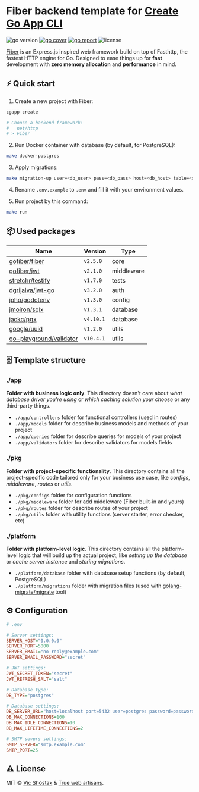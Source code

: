 # Fiber backend template for [Create Go App CLI](https://github.com/create-go-app/cli)

<img src="https://img.shields.io/badge/Go-1.16+-00ADD8?style=for-the-badge&logo=go" alt="go version" />&nbsp;<a href="https://gocover.io/github.com/create-go-app/fiber-go-template/pkg/apiserver" target="_blank"><img src="https://img.shields.io/badge/Go_Cover-87%25-success?style=for-the-badge&logo=none" alt="go cover" /></a>&nbsp;<a href="https://goreportcard.com/report/github.com/create-go-app/fiber-go-template" target="_blank"><img src="https://img.shields.io/badge/Go_report-A+-success?style=for-the-badge&logo=none" alt="go report" /></a>&nbsp;<img src="https://img.shields.io/badge/license-mit-red?style=for-the-badge&logo=none" alt="license" />

[Fiber](https://gofiber.io/) is an Express.js inspired web framework build on top of Fasthttp, the fastest HTTP engine for Go. Designed to ease things up for **fast** development with **zero memory allocation** and **performance** in mind.

## ⚡️ Quick start

1. Create a new project with Fiber:

```bash
cgapp create

# Choose a backend framework:
#   net/http
# > Fiber
```

2. Run Docker container with database (by default, for PostgreSQL):

```bash
make docker-postgres
```

3. Apply migrations:

```bash
make migration-up user=<db_user> pass=<db_pass> host=<db_host> table=<db_table>
```

4. Rename `.env.example` to `.env` and fill it with your environment values.

5. Run project by this command:

```bash
make run
```

## 📦 Used packages

| Name                                                                  | Version   | Type       |
| --------------------------------------------------------------------- | --------- | ---------- |
| [gofiber/fiber](https://github.com/gofiber/fiber)                     | `v2.5.0`  | core       |
| [gofiber/jwt](https://github.com/gofiber/jwt)                         | `v2.1.0`  | middleware |
| [stretchr/testify](https://github.com/stretchr/testify)               | `v1.7.0`  | tests      |
| [dgrijalva/jwt-go](https://github.com/dgrijalva/jwt-go)               | `v3.2.0`  | auth       |
| [joho/godotenv](https://github.com/joho/godotenv)                     | `v1.3.0`  | config     |
| [jmoiron/sqlx](https://github.com/jmoiron/sqlx)                       | `v1.3.1`  | database   |
| [jackc/pgx](https://github.com/jackc/pgx)                             | `v4.10.1` | database   |
| [google/uuid](https://github.com/google/uuid)                         | `v1.2.0`  | utils      |
| [go-playground/validator](https://github.com/go-playground/validator) | `v10.4.1` | utils      |

## 🗄 Template structure

### ./app

**Folder with business logic only**. This directory doesn't care about _what database driver you're using_ or _which caching solution your choose_ or any third-party things.

- `./app/controllers` folder for functional controllers (used in routes)
- `./app/models` folder for describe business models and methods of your project
- `./app/queries` folder for describe queries for models of your project
- `./app/validators` folder for describe validators for models fields

### ./pkg

**Folder with project-specific functionality**. This directory contains all the project-specific code tailored only for your business use case, like _configs_, _middleware_, _routes_ or _utils_.

- `./pkg/configs` folder for configuration functions
- `./pkg/middleware` folder for add middleware (Fiber built-in and yours)
- `./pkg/routes` folder for describe routes of your project
- `./pkg/utils` folder with utility functions (server starter, error checker, etc)

### ./platform

**Folder with platform-level logic**. This directory contains all the platform-level logic that will build up the actual project, like _setting up the database_ or _cache server instance_ and _storing migrations_.

- `./platform/database` folder with database setup functions (by default, PostgreSQL)
- `./platform/migrations` folder with migration files (used with [golang-migrate/migrate](https://github.com/golang-migrate/migrate) tool)

## ⚙️ Configuration

```ini
# .env

# Server settings:
SERVER_HOST="0.0.0.0"
SERVER_PORT=5000
SERVER_EMAIL="no-reply@example.com"
SERVER_EMAIL_PASSWORD="secret"

# JWT settings:
JWT_SECRET_TOKEN="secret"
JWT_REFRESH_SALT="salt"

# Database type:
DB_TYPE="postgres"

# Database settings:
DB_SERVER_URL="host=localhost port=5432 user=postgres password=password dbname=postgres sslmode=disable"
DB_MAX_CONNECTIONS=100
DB_MAX_IDLE_CONNECTIONS=10
DB_MAX_LIFETIME_CONNECTIONS=2

# SMTP severs settings:
SMTP_SERVER="smtp.example.com"
SMTP_PORT=25
```

## ⚠️ License

MIT &copy; [Vic Shóstak](https://github.com/koddr) & [True web artisans](https://1wa.co/).
